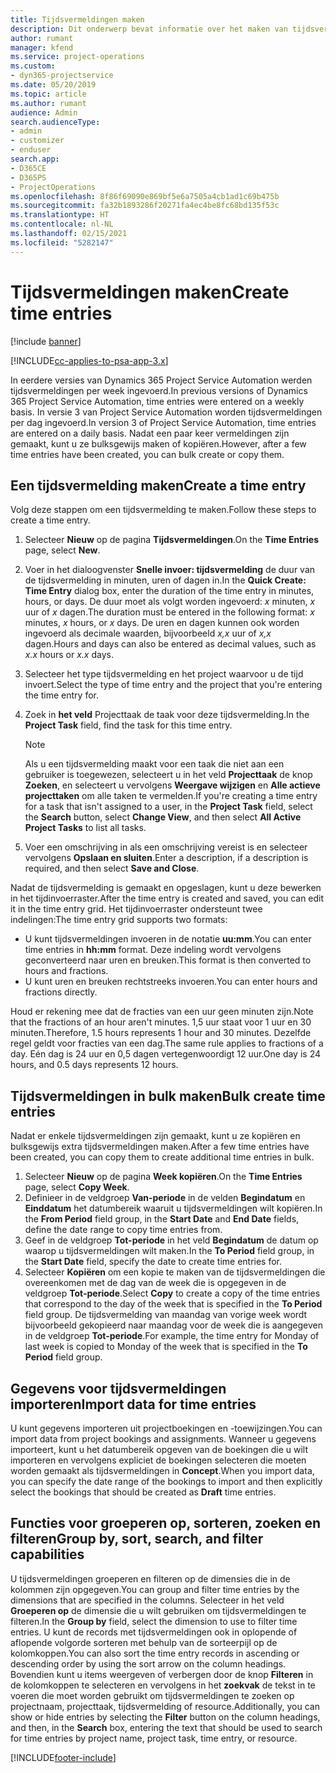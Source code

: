 ```yaml
---
title: Tijdsvermeldingen maken
description: Dit onderwerp bevat informatie over het maken van tijdsvermeldingen.
author: rumant
manager: kfend
ms.service: project-operations
ms.custom:
- dyn365-projectservice
ms.date: 05/20/2019
ms.topic: article
ms.author: rumant
audience: Admin
search.audienceType:
- admin
- customizer
- enduser
search.app:
- D365CE
- D365PS
- ProjectOperations
ms.openlocfilehash: 8f86f69090e869bf5e6a7505a4cb1ad1c69b475b
ms.sourcegitcommit: fa32b1893286f20271fa4ec4be8fc68bd135f53c
ms.translationtype: HT
ms.contentlocale: nl-NL
ms.lasthandoff: 02/15/2021
ms.locfileid: "5282147"
---
```

# <a name="create-time-entries"></a><span data-ttu-id="d8e11-103">Tijdsvermeldingen maken</span><span class="sxs-lookup"><span data-stu-id="d8e11-103">Create time entries</span></span>

[!include [banner](../includes/psa-now-project-operations.md)]

[!INCLUDE[cc-applies-to-psa-app-3.x](../includes/cc-applies-to-psa-app-3x.md)]

<span data-ttu-id="d8e11-104">In eerdere versies van Dynamics 365 Project Service Automation werden tijdsvermeldingen per week ingevoerd.</span><span class="sxs-lookup"><span data-stu-id="d8e11-104">In previous versions of Dynamics 365 Project Service Automation, time entries were entered on a weekly basis.</span></span> <span data-ttu-id="d8e11-105">In versie 3 van Project Service Automation worden tijdsvermeldingen per dag ingevoerd.</span><span class="sxs-lookup"><span data-stu-id="d8e11-105">In version 3 of Project Service Automation, time entries are entered on a daily basis.</span></span> <span data-ttu-id="d8e11-106">Nadat een paar keer vermeldingen zijn gemaakt, kunt u ze bulksgewijs maken of kopiëren.</span><span class="sxs-lookup"><span data-stu-id="d8e11-106">However, after a few time entries have been created, you can bulk create or copy them.</span></span>

## <a name="create-a-time-entry"></a><span data-ttu-id="d8e11-107">Een tijdsvermelding maken</span><span class="sxs-lookup"><span data-stu-id="d8e11-107">Create a time entry</span></span>

<span data-ttu-id="d8e11-108">Volg deze stappen om een tijdsvermelding te maken.</span><span class="sxs-lookup"><span data-stu-id="d8e11-108">Follow these steps to create a time entry.</span></span>

1. <span data-ttu-id="d8e11-109">Selecteer **Nieuw** op de pagina **Tijdsvermeldingen**.</span><span class="sxs-lookup"><span data-stu-id="d8e11-109">On the **Time Entries** page, select **New**.</span></span>
2. <span data-ttu-id="d8e11-110">Voer in het dialoogvenster **Snelle invoer: tijdsvermelding** de duur van de tijdsvermelding in minuten, uren of dagen in.</span><span class="sxs-lookup"><span data-stu-id="d8e11-110">In the **Quick Create: Time Entry** dialog box, enter the duration of the time entry in minutes, hours, or days.</span></span> <span data-ttu-id="d8e11-111">De duur moet als volgt worden ingevoerd:  *x* minuten, *x* uur of *x* dagen.</span><span class="sxs-lookup"><span data-stu-id="d8e11-111">The duration must be entered in the following format: *x* minutes, *x* hours, or *x* days.</span></span> <span data-ttu-id="d8e11-112">De uren en dagen kunnen ook worden ingevoerd als decimale waarden, bijvoorbeeld *x,x* uur of *x,x* dagen.</span><span class="sxs-lookup"><span data-stu-id="d8e11-112">Hours and days can also be entered as decimal values, such as *x.x* hours or *x.x* days.</span></span>
3. <span data-ttu-id="d8e11-113">Selecteer het type tijdsvermelding en het project waarvoor u de tijd invoert.</span><span class="sxs-lookup"><span data-stu-id="d8e11-113">Select the type of time entry and the project that you're entering the time entry for.</span></span>
4. <span data-ttu-id="d8e11-114">Zoek in **het veld** Projecttaak de taak voor deze tijdsvermelding.</span><span class="sxs-lookup"><span data-stu-id="d8e11-114">In the **Project Task** field, find the task for this time entry.</span></span>

    > [!NOTE]
    > <span data-ttu-id="d8e11-115">Als u een tijdsvermelding maakt voor een taak die niet aan een gebruiker is toegewezen, selecteert u in het veld **Projecttaak** de knop **Zoeken**, en selecteert u vervolgens **Weergave wijzigen** en **Alle actieve projecttaken** om alle taken te vermelden.</span><span class="sxs-lookup"><span data-stu-id="d8e11-115">If you're creating a time entry for a task that isn't assigned to a user, in the **Project Task** field, select the **Search** button, select **Change View**, and then select **All Active Project Tasks** to list all tasks.</span></span>

5. <span data-ttu-id="d8e11-116">Voer een omschrijving in als een omschrijving vereist is en selecteer vervolgens **Opslaan en sluiten**.</span><span class="sxs-lookup"><span data-stu-id="d8e11-116">Enter a description, if a description is required, and then select **Save and Close**.</span></span>

<span data-ttu-id="d8e11-117">Nadat de tijdsvermelding is gemaakt en opgeslagen, kunt u deze bewerken in het tijdinvoerraster.</span><span class="sxs-lookup"><span data-stu-id="d8e11-117">After the time entry is created and saved, you can edit it in the time entry grid.</span></span> <span data-ttu-id="d8e11-118">Het tijdinvoerraster ondersteunt twee indelingen:</span><span class="sxs-lookup"><span data-stu-id="d8e11-118">The time entry grid supports two formats:</span></span>

- <span data-ttu-id="d8e11-119">U kunt tijdsvermeldingen invoeren in de notatie **uu:mm**.</span><span class="sxs-lookup"><span data-stu-id="d8e11-119">You can enter time entries in **hh:mm** format.</span></span> <span data-ttu-id="d8e11-120">Deze indeling wordt vervolgens geconverteerd naar uren en breuken.</span><span class="sxs-lookup"><span data-stu-id="d8e11-120">This format is then converted to hours and fractions.</span></span>
- <span data-ttu-id="d8e11-121">U kunt uren en breuken rechtstreeks invoeren.</span><span class="sxs-lookup"><span data-stu-id="d8e11-121">You can enter hours and fractions directly.</span></span>

<span data-ttu-id="d8e11-122">Houd er rekening mee dat de fracties van een uur geen minuten zijn.</span><span class="sxs-lookup"><span data-stu-id="d8e11-122">Note that the fractions of an hour aren't minutes.</span></span> <span data-ttu-id="d8e11-123">1,5 uur staat voor 1 uur en 30 minuten.</span><span class="sxs-lookup"><span data-stu-id="d8e11-123">Therefore, 1.5 hours represents 1 hour and 30 minutes.</span></span> <span data-ttu-id="d8e11-124">Dezelfde regel geldt voor fracties van een dag.</span><span class="sxs-lookup"><span data-stu-id="d8e11-124">The same rule applies to fractions of a day.</span></span> <span data-ttu-id="d8e11-125">Eén dag is 24 uur en 0,5 dagen vertegenwoordigt 12 uur.</span><span class="sxs-lookup"><span data-stu-id="d8e11-125">One day is 24 hours, and 0.5 days represents 12 hours.</span></span>

## <a name="bulk-create-time-entries"></a><span data-ttu-id="d8e11-126">Tijdsvermeldingen in bulk maken</span><span class="sxs-lookup"><span data-stu-id="d8e11-126">Bulk create time entries</span></span>

<span data-ttu-id="d8e11-127">Nadat er enkele tijdsvermeldingen zijn gemaakt, kunt u ze kopiëren en bulksgewijs extra tijdsvermeldingen maken.</span><span class="sxs-lookup"><span data-stu-id="d8e11-127">After a few time entries have been created, you can copy them to create additional time entries in bulk.</span></span>

1. <span data-ttu-id="d8e11-128">Selecteer **Nieuw** op de pagina **Week kopiëren**.</span><span class="sxs-lookup"><span data-stu-id="d8e11-128">On the **Time Entries** page, select **Copy Week**.</span></span>
2. <span data-ttu-id="d8e11-129">Definieer in de veldgroep **Van-periode** in de velden **Begindatum** en **Einddatum** het datumbereik waaruit u tijdsvermeldingen wilt kopiëren.</span><span class="sxs-lookup"><span data-stu-id="d8e11-129">In the **From Period** field group, in the **Start Date** and **End Date** fields, define the date range to copy time entries from.</span></span>
3. <span data-ttu-id="d8e11-130">Geef in de veldgroep **Tot-periode** in het veld **Begindatum** de datum op waarop u tijdsvermeldingen wilt maken.</span><span class="sxs-lookup"><span data-stu-id="d8e11-130">In the **To Period** field group, in the **Start Date** field, specify the date to create time entries for.</span></span>
4. <span data-ttu-id="d8e11-131">Selecteer **Kopiëren** om een kopie te maken van de tijdsvermeldingen die overeenkomen met de dag van de week die is opgegeven in de veldgroep **Tot-periode**.</span><span class="sxs-lookup"><span data-stu-id="d8e11-131">Select **Copy** to create a copy of the time entries that correspond to the day of the week that is specified in the **To Period** field group.</span></span> <span data-ttu-id="d8e11-132">De tijdsvermelding van maandag van vorige week wordt bijvoorbeeld gekopieerd naar maandag voor de week die is aangegeven in de veldgroep **Tot-periode**.</span><span class="sxs-lookup"><span data-stu-id="d8e11-132">For example, the time entry for Monday of last week is copied to Monday of the week that is specified in the **To Period** field group.</span></span>

## <a name="import-data-for-time-entries"></a><span data-ttu-id="d8e11-133">Gegevens voor tijdsvermeldingen importeren</span><span class="sxs-lookup"><span data-stu-id="d8e11-133">Import data for time entries</span></span>

<span data-ttu-id="d8e11-134">U kunt gegevens importeren uit projectboekingen en -toewijzingen.</span><span class="sxs-lookup"><span data-stu-id="d8e11-134">You can import data from project bookings and assignments.</span></span> <span data-ttu-id="d8e11-135">Wanneer u gegevens importeert, kunt u het datumbereik opgeven van de boekingen die u wilt importeren en vervolgens expliciet de boekingen selecteren die moeten worden gemaakt als tijdsvermeldingen in **Concept**.</span><span class="sxs-lookup"><span data-stu-id="d8e11-135">When you import data, you can specify the date range of the bookings to import and then explicitly select the bookings that should be created as **Draft** time entries.</span></span>

## <a name="group-by-sort-search-and-filter-capabilities"></a><span data-ttu-id="d8e11-136">Functies voor groeperen op, sorteren, zoeken en filteren</span><span class="sxs-lookup"><span data-stu-id="d8e11-136">Group by, sort, search, and filter capabilities</span></span>

<span data-ttu-id="d8e11-137">U tijdsvermeldingen groeperen en filteren op de dimensies die in de kolommen zijn opgegeven.</span><span class="sxs-lookup"><span data-stu-id="d8e11-137">You can group and filter time entries by the dimensions that are specified in the columns.</span></span> <span data-ttu-id="d8e11-138">Selecteer in het veld **Groeperen op** de dimensie die u wilt gebruiken om tijdsvermeldingen te filteren.</span><span class="sxs-lookup"><span data-stu-id="d8e11-138">In the **Group by** field, select the dimension to use to filter time entries.</span></span> <span data-ttu-id="d8e11-139">U kunt de records met tijdsvermeldingen ook in oplopende of aflopende volgorde sorteren met behulp van de sorteerpijl op de kolomkoppen.</span><span class="sxs-lookup"><span data-stu-id="d8e11-139">You can also sort the time entry records in ascending or descending order by using the sort arrow on the column headings.</span></span> <span data-ttu-id="d8e11-140">Bovendien kunt u items weergeven of verbergen door de knop **Filteren** in de kolomkoppen te selecteren en vervolgens in het **zoekvak** de tekst in te voeren die moet worden gebruikt om tijdsvermeldingen te zoeken op projectnaam, projecttaak, tijdsvermelding of resource.</span><span class="sxs-lookup"><span data-stu-id="d8e11-140">Additionally, you can show or hide entries by selecting the **Filter** button on the column headings, and then, in the **Search** box, entering the text that should be used to search for time entries by project name, project task, time entry, or resource.</span></span>


[!INCLUDE[footer-include](../includes/footer-banner.md)]